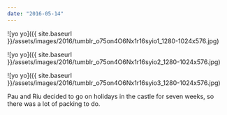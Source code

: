 ```yaml
---
date: "2016-05-14"
---
```


![yo yo]({{ site.baseurl }}/assets/images/2016/tumblr_o75on4O6Nx1r16syio1_1280-1024x576.jpg)

![yo yo]({{ site.baseurl }}/assets/images/2016/tumblr_o75on4O6Nx1r16syio2_1280-1024x576.jpg)

![yo yo]({{ site.baseurl }}/assets/images/2016/tumblr_o75on4O6Nx1r16syio3_1280-1024x576.jpg)

Pau and Riu decided to go on holidays in the castle for seven weeks, so there was a lot of packing to do.
